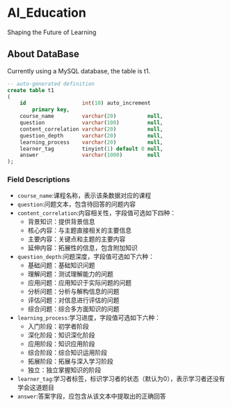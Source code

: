 # AI_Education
Shaping the Future of Learning


## About DataBase
Currently using a MySQL database, the table is t1.
```sql
-- auto-generated definition
create table t1
(
    id                  int(10) auto_increment
        primary key,
    course_name         varchar(20)          null,
    question            varchar(100)         null,
    content_correlation varchar(20)          null,
    question_depth      varchar(20)          null,
    learning_process    varchar(20)          null,
    learner_tag         tinyint(1) default 0 null,
    answer              varchar(1000)        null
);
```

### Field Descriptions

- `course_name`:课程名称，表示该条数据对应的课程
- `question`:问题文本，包含待回答的问题内容
- `content_correlation`:内容相关性，字段值可选如下四种：
    - 背景知识：提供背景信息
    - 核心内容：与主题直接相关的主要信息
    - 主要内容：关键点和主题的主要内容
    - 延伸内容：拓展性的信息，包含附加知识
- `question_depth`:问题深度，字段值可选如下六种：
    - 基础问题：基础知识问题
    - 理解问题：测试理解能力的问题
    - 应用问题：应用知识于实际问题的问题
    - 分析问题：分析与解构信息的问题
    - 评估问题：对信息进行评估的问题
    - 综合问题：综合多方面知识的问题
- `learning_process`:学习进度，字段值可选如下六种：
    - 入门阶段：初学者阶段
    - 深化阶段：知识深化阶段
    - 应用阶段：知识应用阶段
    - 综合阶段：综合知识运用阶段
    - 拓展阶段：拓展与深入学习阶段
    - 独立：独立掌握知识的阶段
- `learner_tag`:学习者标签，标识学习者的状态（默认为0），表示学习者还没有学会这道题目
- `answer`:答案字段，应包含从该文本中提取出的正确回答



